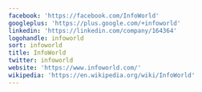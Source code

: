 ```yaml
---
facebook: 'https://facebook.com/InfoWorld'
googleplus: 'https://plus.google.com/+infoworld'
linkedin: 'https://linkedin.com/company/164364'
logohandle: infoworld
sort: infoworld
title: InfoWorld
twitter: infoworld
website: 'https://www.infoworld.com/'
wikipedia: 'https://en.wikipedia.org/wiki/InfoWorld'
---
```

